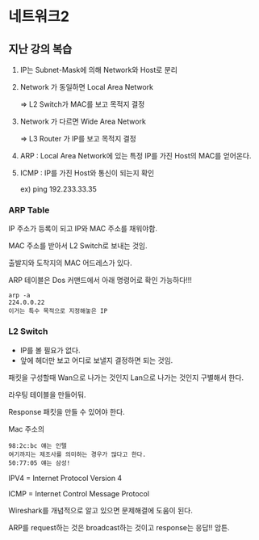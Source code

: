 # 네트워크2

## 지난 강의 복습

1. IP는 Subnet-Mask에 의해 Network와 Host로 분리

2. Network 가 동일하면 Local Area Network

   => L2 Switch가 MAC를 보고 목적지 결정

3. Network 가 다르면 Wide Area Network

   => L3 Router 가 IP를 보고 목적지 결정

4. ARP : Local Area Network에 있는 특정 IP를 가진 Host의 MAC를 얻어온다.

5. ICMP : IP를 가진 Host와 통신이 되는지 확인

   ex) ping 192.233.33.35

### ARP Table

IP 주소가 등록이 되고 IP와 MAC 주소를 채워야함.

MAC 주소를 받아서 L2 Switch로 보내는 것임.

출발지와 도착지의 MAC 어드레스가 있다.

ARP 테이블은 Dos 커맨드에서 아래 명령어로 확인 가능하다!!!

```
arp -a
224.0.0.22
이거는 특수 목적으로 지정해놓은 IP
```

### L2 Switch

- IP를 볼 필요가 없다.
- 앞에 헤더만 보고 어디로 보낼지 결정하면 되는 것임.

패킷을 구성할때 Wan으로 나가는 것인지 Lan으로 나가는 것인지 구별해서 한다.

라우팅 테이블을 만들어둬.

Response 패킷을 만들 수 있어야 한다.

Mac 주소의

```
98:2c:bc 얘는 인텔
여기까지는 제조사를 의미하는 경우가 많다고 한다.
50:77:05 얘는 삼성!
```

IPV4 = Internet Protocol Version 4

ICMP = Internet Control Message Protocol

Wireshark를 개념적으로 알고 있으면 문제해결에 도움이 된다.

ARP를 request하는 것은 broadcast하는 것이고 response는 응답!! 암튼.